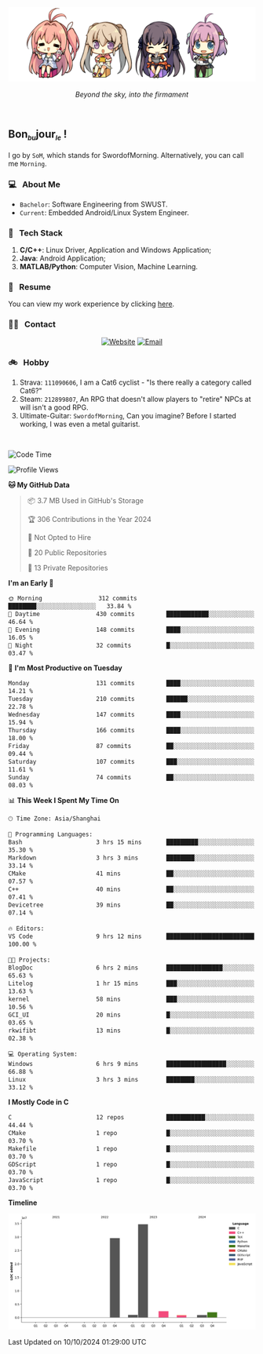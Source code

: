<img src="./pic/Aokana.png">
<p align="center"><em>Beyond the sky, into the firmament</em></p>

<br/>

## Bon<sub><em><font size=2>bu</font></em></sub>jour<sub><em><font size=2>le</font></em></sub> !

I go by `SoM`, which stands for SwordofMorning. Alternatively, you can call me `Morning`.

### 💻 &nbsp; About Me

- `Bachelor`: Software Engineering from SWUST.
- `Current`: Embedded Android/Linux System Engineer.

### 🔧 &nbsp; Tech Stack

1. **C/C++**: Linux Driver, Application and Windows Application;
2. **Java**: Android Application;
3. **MATLAB/Python**: Computer Vision, Machine Learning.

### 📝 &nbsp; Resume

You can view my work experience by clicking <a href="https://swordofmorning.com/index.php/contact/">here</a>.

### 🤝🏻 &nbsp; Contact

<p align="center">
<a href="https://swordofmorning.com/"><img alt="Website" src="https://img.shields.io/badge/Website-swordofmorning.com-blue?style=flat-square&logo=google-chrome"></a>
<a href="mailto:master@xiaojintao.email
"><img alt="Email" src="https://img.shields.io/badge/Email-master@xiaojintao.email-blue?style=flat-square&logo=gmail"></a>
</p>

### 🚲 &nbsp; Hobby

1. Strava: `111090606`, I am a Cat6 cyclist - "Is there really a category called Cat6?"
2. Steam: `212899807`, An RPG that doesn't allow players to "retire" NPCs at will isn't a good RPG.
3. Ultimate-Guitar: `SwordofMorning`, Can you imagine? Before I started working, I was even a metal guitarist.

<br/>

<!--START_SECTION:waka-->
![Code Time](http://img.shields.io/badge/Code%20Time-188%20hrs%2029%20mins-blue)

![Profile Views](http://img.shields.io/badge/Profile%20Views-0-blue)

**🐱 My GitHub Data** 

> 📦 3.7 MB Used in GitHub's Storage 
 > 
> 🏆 306 Contributions in the Year 2024
 > 
> 🚫 Not Opted to Hire
 > 
> 📜 20 Public Repositories 
 > 
> 🔑 13 Private Repositories 
 > 
**I'm an Early 🐤** 

```text
🌞 Morning                312 commits         ████████░░░░░░░░░░░░░░░░░   33.84 % 
🌆 Daytime                430 commits         ████████████░░░░░░░░░░░░░   46.64 % 
🌃 Evening                148 commits         ████░░░░░░░░░░░░░░░░░░░░░   16.05 % 
🌙 Night                  32 commits          █░░░░░░░░░░░░░░░░░░░░░░░░   03.47 % 
```
📅 **I'm Most Productive on Tuesday** 

```text
Monday                   131 commits         ████░░░░░░░░░░░░░░░░░░░░░   14.21 % 
Tuesday                  210 commits         ██████░░░░░░░░░░░░░░░░░░░   22.78 % 
Wednesday                147 commits         ████░░░░░░░░░░░░░░░░░░░░░   15.94 % 
Thursday                 166 commits         ████░░░░░░░░░░░░░░░░░░░░░   18.00 % 
Friday                   87 commits          ██░░░░░░░░░░░░░░░░░░░░░░░   09.44 % 
Saturday                 107 commits         ███░░░░░░░░░░░░░░░░░░░░░░   11.61 % 
Sunday                   74 commits          ██░░░░░░░░░░░░░░░░░░░░░░░   08.03 % 
```


📊 **This Week I Spent My Time On** 

```text
🕑︎ Time Zone: Asia/Shanghai

💬 Programming Languages: 
Bash                     3 hrs 15 mins       █████████░░░░░░░░░░░░░░░░   35.30 % 
Markdown                 3 hrs 3 mins        ████████░░░░░░░░░░░░░░░░░   33.14 % 
CMake                    41 mins             ██░░░░░░░░░░░░░░░░░░░░░░░   07.57 % 
C++                      40 mins             ██░░░░░░░░░░░░░░░░░░░░░░░   07.41 % 
Devicetree               39 mins             ██░░░░░░░░░░░░░░░░░░░░░░░   07.14 % 

🔥 Editors: 
VS Code                  9 hrs 12 mins       █████████████████████████   100.00 % 

🐱‍💻 Projects: 
BlogDoc                  6 hrs 2 mins        ████████████████░░░░░░░░░   65.63 % 
Litelog                  1 hr 15 mins        ███░░░░░░░░░░░░░░░░░░░░░░   13.63 % 
kernel                   58 mins             ███░░░░░░░░░░░░░░░░░░░░░░   10.56 % 
GCI_UI                   20 mins             █░░░░░░░░░░░░░░░░░░░░░░░░   03.65 % 
rkwifibt                 13 mins             █░░░░░░░░░░░░░░░░░░░░░░░░   02.38 % 

💻 Operating System: 
Windows                  6 hrs 9 mins        █████████████████░░░░░░░░   66.88 % 
Linux                    3 hrs 3 mins        ████████░░░░░░░░░░░░░░░░░   33.12 % 
```

**I Mostly Code in C** 

```text
C                        12 repos            ███████████░░░░░░░░░░░░░░   44.44 % 
CMake                    1 repo              █░░░░░░░░░░░░░░░░░░░░░░░░   03.70 % 
Makefile                 1 repo              █░░░░░░░░░░░░░░░░░░░░░░░░   03.70 % 
GDScript                 1 repo              █░░░░░░░░░░░░░░░░░░░░░░░░   03.70 % 
JavaScript               1 repo              █░░░░░░░░░░░░░░░░░░░░░░░░   03.70 % 
```



**Timeline**

![Lines of Code chart](https://raw.githubusercontent.com/SwordofMorning/SwordofMorning/main/assets/bar_graph.png)


 Last Updated on 10/10/2024 01:29:00 UTC
<!--END_SECTION:waka-->
